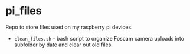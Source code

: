 # pi_files

Repo to store files used on my raspberry pi devices.

* `clean_files.sh` - bash script to organize Foscam camera uploads into subfolder by date and clear out old files.

